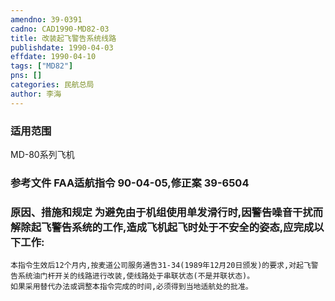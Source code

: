 ```yaml
---
amendno: 39-0391  
cadno: CAD1990-MD82-03  
title: 改装起飞警告系统线路  
publishdate: 1990-04-03  
effdate: 1990-04-10  
tags: ["MD82"]  
pns: []  
categories: 民航总局  
author: 李海  
---
```

  
### 适用范围  
MD-80系列飞机  
  
<!--more-->  
### 参考文件    FAA适航指令 90-04-05,修正案 39-6504  
  
### 原因、措施和规定     为避免由于机组使用单发滑行时,因警告噪音干扰而解除起飞警告系统的工作,造成飞机起飞时处于不安全的姿态,应完成以下工作:  
    本指令生效后12个月内,按麦道公司服务通告31-34(1989年12月20日颁发)的要求,对起飞警告系统油门杆开关的线路进行改装,使线路处于串联状态(不是并联状态)。  
    如果采用替代办法或调整本指令完成的时间,必须得到当地适航处的批准。  
